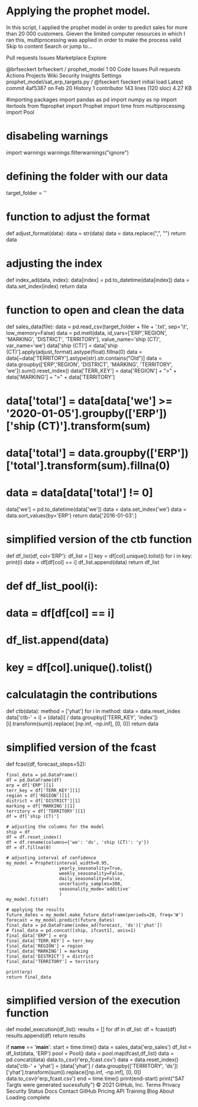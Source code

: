 # Applying the prophet model.

In this script, I applied the prophet model in order to predict sales for more than 20 000 customers. Gieven the limited computer resources in which I ran this, multiprocessing was applied in order to make the process valid
Skip to content
Search or jump to…

Pull requests
Issues
Marketplace
Explore
 
@brfseckert 
brfseckert
/
prophet_model
1
00
Code
Issues
Pull requests
Actions
Projects
Wiki
Security
Insights
Settings
prophet_model/sat_erp_targets.py /
@fseckert
fseckert initial load
Latest commit 4af5387 on Feb 20
 History
 1 contributor
143 lines (120 sloc)  4.27 KB
  
#importing packages
import pandas as pd
import numpy as np
import itertools
from fbprophet import Prophet
import time
from multiprocessing import Pool

# disabeling warnings
import warnings
warnings.filterwarnings("ignore")

# defining the folder with our data
target_folder = ''

# function to adjust the format
def adjust_format(data):
 data = str(data)
 data = data.replace(",", "")
 return data


# adjusting the index
def index_ad(data, index):
 data[index] = pd.to_datetime(data[index])
 data = data.set_index(index)
 return data


# function to open and clean the data
def sales_data(file):
 data = pd.read_csv(target_folder + file + '.txt', sep='\t', low_memory=False)
 data = pd.melt(data, id_vars=['ERP','REGION', 'MARKING', 'DISTRICT', 'TERRITORY'], value_name='ship (CT)', var_name='we')
 data['ship (CT)'] = data['ship (CT)'].apply(adjust_format).astype(float).fillna(0)
 data = data[~data['TERRITORY'].astype(str).str.contains("Old")]
 data = data.groupby(['ERP','REGION', 'DISTRICT', 'MARKING', 'TERRITORY', 'we']).sum().reset_index()
 data['TERR_KEY'] = data['REGION'] + ">" + data['MARKING'] + ">" + data['TERRITORY']
 # data['total'] = data[data['we'] >= '2020-01-05'].groupby(['ERP'])['ship (CT)'].transform(sum)
 # data['total'] = data.groupby(['ERP'])['total'].transform(sum).fillna(0)
 # data = data[data['total'] != 0]
 data['we'] = pd.to_datetime(data['we'])
 data = data.set_index('we')
 data = data.sort_values(by='ERP')
 return data['2016-01-03':]


# simplified version of the ctb function
def df_list(df, col='ERP'):
    df_list = []
    key = df[col].unique().tolist()
    for i in key:
        print(i)
        data = df[df[col] == i]
        df_list.append(data)
    return df_list

# def df_list_pool(i):
#     data = df[df[col] == i]
#     df_list.append(data)
# key = df[col].unique().tolist()

# calculatagin the contributions
def ctb(data):
 method = ['yhat']
 for i in method:
     data = data.reset_index
     data['ctb-' + i] = (data[i] /
                         data.groupby(['TERR_KEY', 'index'])[i].transform(sum)).replace(
         [np.inf, -np.inf], [0, 0])
 return data


# simplified version of the fcast
def fcast(df, forecast_steps=52):

    final_data = pd.DataFrame()
    df = pd.DataFrame(df)
    erp = df['ERP'][1]
    terr_key = df['TERR_KEY'][1]
    region = df['REGION'][1]
    district = df['DISTRICT'][1]
    marking = df['MARKING'][1]
    territory = df['TERRITORY'][1]
    df = df['ship (CT)']

    # adjusting the columns for the model
    ship = df
    df = df.reset_index()
    df = df.rename(columns={'we': 'ds', 'ship (CT)': 'y'})
    df = df.fillna(0)

    # adjusting interval of confidence
    my_model = Prophet(interval_width=0.95,
                        yearly_seasonality=True,
                        weekly_seasonality=False,
                        daily_seasonality=False,
                        uncertainty_samples=300,
                        seasonality_mode='additive'
                        )
    my_model.fit(df)

    # applying the results
    future_dates = my_model.make_future_dataframe(periods=20, freq='W')
    forecast = my_model.predict(future_dates)
    final_data = pd.DataFrame(index_ad(forecast, 'ds')['yhat'])
    # final_data = pd.concat([ship, ifcast1], axis=1)
    final_data['ERP'] = erp
    final_data['TERR_KEY'] = terr_key
    final_data['REGION'] = region
    final_data['MARKING'] = marking
    final_data['DISTRICT'] = district
    final_data['TERRITORY'] = territory

    print(erp)
    return final_data


# simplified version of the execution function
def model_execution(df_list):
     results = []
     for df in df_list:
         df = fcast(df)
         results.append(df)
     return results



if __name__ == '__main__':
    start = time.time()
    data = sales_data('erp_sales')
    df_list = df_list(data, 'ERP')
    pool = Pool()
    data = pool.map(fcast,df_list)
    data = pd.concat(data)
    data.to_csv(r'erp_fcast.csv')
    data = data.reset_index()
    data['ctb-' + 'yhat'] = (data['yhat'] /
                                 data.groupby(['TERRITORY', 'ds'])['yhat'].transform(sum)).replace([np.inf, -np.inf],
                                                                                                    [0, 0])
    data.to_csv(r'erp_fcast.csv')
    end = time.time()
    print(end-start)
    print("SAT Targts were generated sucessfully")
© 2021 GitHub, Inc.
Terms
Privacy
Security
Status
Docs
Contact GitHub
Pricing
API
Training
Blog
About
Loading complete
